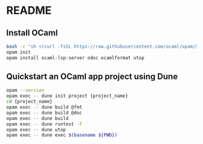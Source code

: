 # README

## Install OCaml

```bash
bash -c "sh <(curl -fsSL https://raw.githubusercontent.com/ocaml/opam/master/shell/install.sh)"
opam init
opam install ocaml-lsp-server odoc ocamlformat utop
```

## Quickstart an OCaml app project using Dune

```bash
opam --version
opam exec -- dune init project {project_name}
cd {project_name}
opam exec -- dune build @fmt
opam exec -- dune build @doc
opam exec -- dune build
opam exec -- dune runtest -f
opam exec -- dune utop
opam exec -- dune exec $(basename ${PWD})
```
